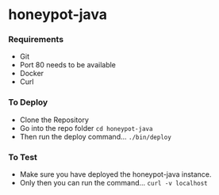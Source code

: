 # honeypot-java

### Requirements
- Git
- Port 80 needs to be available
- Docker
- Curl

### To Deploy
- Clone the Repository
- Go into the repo folder `cd honeypot-java`
- Then run the deploy command... `./bin/deploy`

### To Test
- Make sure you have deployed the honeypot-java instance.
- Only then you can run the command... `curl -v localhost`
